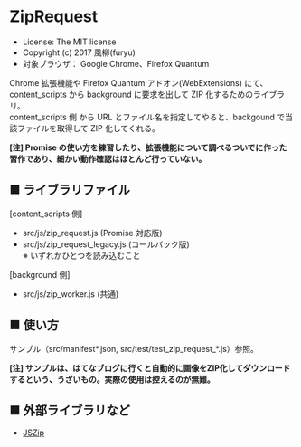 ZipRequest
==========

- License: The MIT license  
- Copyright (c) 2017 風柳(furyu)  
- 対象ブラウザ： Google Chrome、Firefox Quantum

Chrome 拡張機能や Firefox Quantum アドオン(WebExtensions) にて、content\_scripts から background に要求を出して ZIP 化するためのライブラリ。  
content\_scripts 側 から URL とファイル名を指定してやると、backgound で当該ファイルを取得して ZIP 化してくれる。  

**[注] Promise の使い方を練習したり、拡張機能について調べるついでに作った習作であり、細かい動作確認はほとんど行っていない。**  


■ ライブラリファイル
---
[content\_scripts 側]  

- src/js/zip\_request.js (Promise 対応版)  
- src/js/zip\_request\_legacy.js (コールバック版)  
※ いずれかひとつを読み込むこと  

[background 側]  

- src/js/zip\_worker.js (共通)  


■ 使い方
---
サンプル（src/manifest\*.json, src/test/test\_zip\_request\_\*.js）参照。  

**[注] サンプルは、はてなブログに行くと自動的に画像をZIP化してダウンロードするという、うざいもの。実際の使用は控えるのが無難。**  


■ 外部ライブラリなど
---
- [JSZip](https://stuk.github.io/jszip/)  
